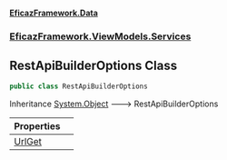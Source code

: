 #### [EficazFramework.Data](EficazFrameworkData.md 'EficazFramework Data')
### [EficazFramework.ViewModels.Services](EficazFrameworkData.md#EficazFramework.ViewModels.Services 'EficazFramework.ViewModels.Services')

## RestApiBuilderOptions Class

```csharp
public class RestApiBuilderOptions
```

Inheritance [System.Object](https://docs.microsoft.com/en-us/dotnet/api/System.Object 'System.Object') &#129106; RestApiBuilderOptions

| Properties | |
| :--- | :--- |
| [UrlGet](EficazFramework.ViewModels.Services/RestApiBuilderOptions/UrlGet.md 'EficazFramework.ViewModels.Services.RestApiBuilderOptions.UrlGet') | |
